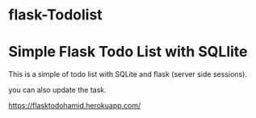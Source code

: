 # flask-Todolist
<h1>Simple Flask Todo List with SQLlite</h1>
<p>This is a simple of todo list with SQLite and flask (server side sessions).</p>
<p>you can also update the task.</p>
<a href="https://flasktodohamid.herokuapp.com/">https://flasktodohamid.herokuapp.com/</a>


